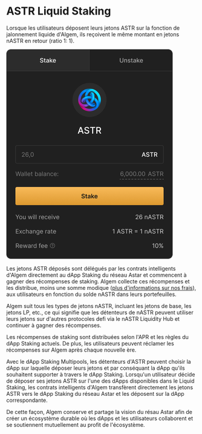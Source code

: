 # ASTR Liquid Staking

Lorsque les utilisateurs déposent leurs jetons ASTR sur la fonction de jalonnement liquide d'Algem, ils reçoivent le même montant en jetons nASTR en retour (ratio 1: 1).

![](<../../.gitbook/assets/Liquid Staking.png>)

Les jetons ASTR déposés sont délégués par les contrats intelligents d'Algem directement au dApp Staking du réseau Astar et commencent à gagner des récompenses de staking. Algem collecte ces récompenses et les distribue, moins une somme modique ([plus d'informations sur nos frais](../revenus-du-protocole.md)), aux utilisateurs en fonction du solde nASTR dans leurs portefeuilles.

Algem suit tous les types de jetons nASTR, incluant les jetons de base, les jetons LP, etc., ce qui signifie que les détenteurs de nASTR peuvent utiliser leurs jetons sur d'autres protocoles defi via le nASTR Liquidity Hub et continuer à gagner des récompenses.

Les récompenses de staking sont distribuées selon l'APR et les règles du dApp Staking actuels. De plus, les utilisateurs peuvent réclamer les récompenses sur Algem après chaque nouvelle ère.

Avec le dApp Staking Multipools, les détenteurs d'ASTR peuvent choisir la dApp sur laquelle déposer leurs jetons et par conséquant la dApp qu'ils souhaitent supporter à travers le dApp Staking. Lorsqu'un utilisateur décide de déposer ses jetons ASTR sur l'une des dApps disponibles dans le Liquid Staking, les contrats intelligents d'Algem transfèrent directement les jetons ASTR vers le dApp Staking du réseau Astar et les déposent sur la dApp correspondante.

De cette façon, Algem conserve et partage la vision du résau Astar afin de créer un écosystème durable où les dApps et les utilisateurs collaborent et se soutiennent mutuellement au profit de l'écosystème.
